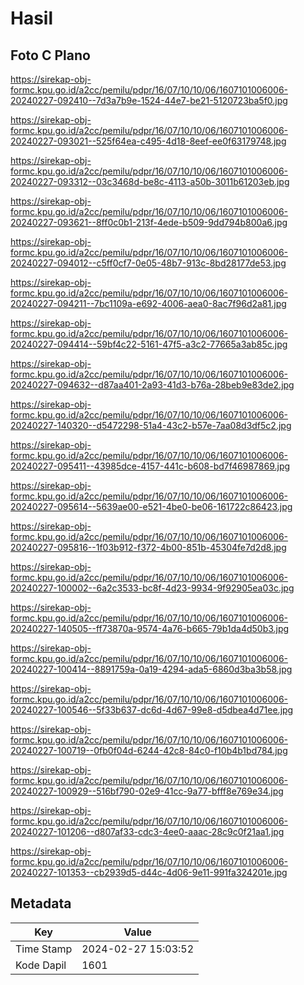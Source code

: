 # Hasil

## Foto C Plano

https://sirekap-obj-formc.kpu.go.id/a2cc/pemilu/pdpr/16/07/10/10/06/1607101006006-20240227-092410--7d3a7b9e-1524-44e7-be21-5120723ba5f0.jpg

https://sirekap-obj-formc.kpu.go.id/a2cc/pemilu/pdpr/16/07/10/10/06/1607101006006-20240227-093021--525f64ea-c495-4d18-8eef-ee0f63179748.jpg

https://sirekap-obj-formc.kpu.go.id/a2cc/pemilu/pdpr/16/07/10/10/06/1607101006006-20240227-093312--03c3468d-be8c-4113-a50b-3011b61203eb.jpg

https://sirekap-obj-formc.kpu.go.id/a2cc/pemilu/pdpr/16/07/10/10/06/1607101006006-20240227-093621--8ff0c0b1-213f-4ede-b509-9dd794b800a6.jpg

https://sirekap-obj-formc.kpu.go.id/a2cc/pemilu/pdpr/16/07/10/10/06/1607101006006-20240227-094012--c5ff0cf7-0e05-48b7-913c-8bd28177de53.jpg

https://sirekap-obj-formc.kpu.go.id/a2cc/pemilu/pdpr/16/07/10/10/06/1607101006006-20240227-094211--7bc1109a-e692-4006-aea0-8ac7f96d2a81.jpg

https://sirekap-obj-formc.kpu.go.id/a2cc/pemilu/pdpr/16/07/10/10/06/1607101006006-20240227-094414--59bf4c22-5161-47f5-a3c2-77665a3ab85c.jpg

https://sirekap-obj-formc.kpu.go.id/a2cc/pemilu/pdpr/16/07/10/10/06/1607101006006-20240227-094632--d87aa401-2a93-41d3-b76a-28beb9e83de2.jpg

https://sirekap-obj-formc.kpu.go.id/a2cc/pemilu/pdpr/16/07/10/10/06/1607101006006-20240227-140320--d5472298-51a4-43c2-b57e-7aa08d3df5c2.jpg

https://sirekap-obj-formc.kpu.go.id/a2cc/pemilu/pdpr/16/07/10/10/06/1607101006006-20240227-095411--43985dce-4157-441c-b608-bd7f46987869.jpg

https://sirekap-obj-formc.kpu.go.id/a2cc/pemilu/pdpr/16/07/10/10/06/1607101006006-20240227-095614--5639ae00-e521-4be0-be06-161722c86423.jpg

https://sirekap-obj-formc.kpu.go.id/a2cc/pemilu/pdpr/16/07/10/10/06/1607101006006-20240227-095816--1f03b912-f372-4b00-851b-45304fe7d2d8.jpg

https://sirekap-obj-formc.kpu.go.id/a2cc/pemilu/pdpr/16/07/10/10/06/1607101006006-20240227-100002--6a2c3533-bc8f-4d23-9934-9f92905ea03c.jpg

https://sirekap-obj-formc.kpu.go.id/a2cc/pemilu/pdpr/16/07/10/10/06/1607101006006-20240227-140505--ff73870a-9574-4a76-b665-79b1da4d50b3.jpg

https://sirekap-obj-formc.kpu.go.id/a2cc/pemilu/pdpr/16/07/10/10/06/1607101006006-20240227-100414--8891759a-0a19-4294-ada5-6860d3ba3b58.jpg

https://sirekap-obj-formc.kpu.go.id/a2cc/pemilu/pdpr/16/07/10/10/06/1607101006006-20240227-100546--5f33b637-dc6d-4d67-99e8-d5dbea4d71ee.jpg

https://sirekap-obj-formc.kpu.go.id/a2cc/pemilu/pdpr/16/07/10/10/06/1607101006006-20240227-100719--0fb0f04d-6244-42c8-84c0-f10b4b1bd784.jpg

https://sirekap-obj-formc.kpu.go.id/a2cc/pemilu/pdpr/16/07/10/10/06/1607101006006-20240227-100929--516bf790-02e9-41cc-9a77-bfff8e769e34.jpg

https://sirekap-obj-formc.kpu.go.id/a2cc/pemilu/pdpr/16/07/10/10/06/1607101006006-20240227-101206--d807af33-cdc3-4ee0-aaac-28c9c0f21aa1.jpg

https://sirekap-obj-formc.kpu.go.id/a2cc/pemilu/pdpr/16/07/10/10/06/1607101006006-20240227-101353--cb2939d5-d44c-4d06-9e11-991fa324201e.jpg


## Metadata

| Key        | Value               |
| ---------- | ------------------- |
| Time Stamp | 2024-02-27 15:03:52 |
| Kode Dapil | 1601                |




